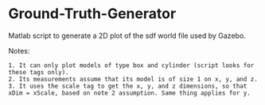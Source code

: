 # Ground-Truth-Generator
Matlab script to generate a 2D plot of the sdf world file used by Gazebo.

Notes:

    1. It can only plot models of type box and cylinder (script looks for these tags only).
    2. Its measurements assume that its model is of size 1 on x, y, and z.
    3. It uses the scale tag to get the x, y, and z dimensions, so that xDim = xScale, based on note 2 assumption. Same thing applies for y.
